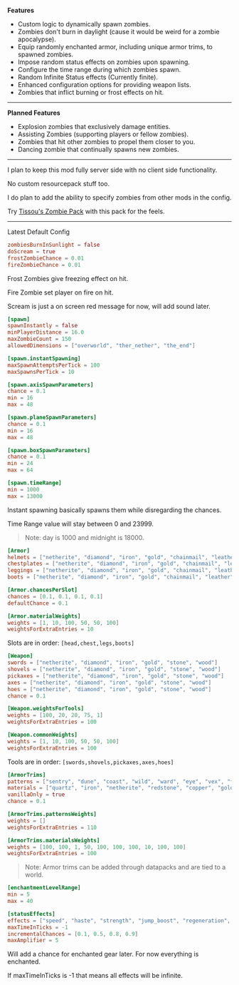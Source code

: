 **Features**
-   Custom logic to dynamically spawn zombies.
-   Zombies don't burn in daylight (cause it would be weird for a zombie apocalypse).
-   Equip randomly enchanted armor, including unique armor trims, to spawned zombies.
-   Impose random status effects on zombies upon spawning.
-   Configure the time range during which zombies spawn.
-   Random Infinite Status effects (Currently finite).
-   Enhanced configuration options for providing weapon lists.
-   Zombies that inflict burning or frost effects on hit.

---

**Planned Features**
-   Explosion zombies that exclusively damage entities.
-   Assisting Zombies (supporting players or fellow zombies).
-   Zombies that hit other zombies to propel them closer to you.
-   Dancing zombie that continually spawns new zombies.

---

I plan to keep this mod fully server side with no client side functionality.

No custom resourcepack stuff too.

I do plan to add the ability to specify zombies from other mods in the config.

Try [Tissou's Zombie Pack](https://www.curseforge.com/minecraft/texture-packs/tissous-zombie-pack-optifine-1-7x-1-19) with this pack for the feels.

---

Latest Default Config

```toml
zombiesBurnInSunlight = false
doScream = true
frostZombieChance = 0.01
fireZombieChance = 0.01
```

Frost Zombies give freezing effect on hit.

Fire Zombie set player on fire on hit.

Scream is just a on screen red message for now, will add sound later.


```toml
[spawn]
spawnInstantly = false
minPlayerDistance = 16.0
maxZombieCount = 150
allowedDimensions = ["overworld", "ther_nether", "the_end"]

[spawn.instantSpawning]
maxSpawnAttemptsPerTick = 100
maxSpawnsPerTick = 10

[spawn.axisSpawnParameters]
chance = 0.1
min = 16
max = 48

[spawn.planeSpawnParameters]
chance = 0.1
min = 16
max = 48

[spawn.boxSpawnParameters]
chance = 0.1
min = 24
max = 64

[spawn.timeRange]
min = 1000
max = 13000
```

Instant spawning basically spawns them while disregarding the chances.

Time Range value will stay between 0 and 23999.

> Note: day is 1000 and midnight is 18000.

```toml
[Armor]
helmets = ["netherite", "diamond", "iron", "gold", "chainmail", "leather", "turtle"]
chestplates = ["netherite", "diamond", "iron", "gold", "chainmail", "leather"]
leggings = ["netherite", "diamond", "iron", "gold", "chainmail", "leather"]
boots = ["netherite", "diamond", "iron", "gold", "chainmail", "leather"]

[Armor.chancesPerSlot]
chances = [0.1, 0.1, 0.1, 0.1]
defaultChance = 0.1

[Armor.materialWeights]
weights = [1, 10, 100, 50, 50, 100]
weightsForExtraEntries = 10
```

Slots are in order: `[head,chest,legs,boots]` 

```toml
[Weapon]
swords = ["netherite", "diamond", "iron", "gold", "stone", "wood"]
shovels = ["netherite", "diamond", "iron", "gold", "stone", "wood"]
pickaxes = ["netherite", "diamond", "iron", "gold", "stone", "wood"]
axes = ["netherite", "diamond", "iron", "gold", "stone", "wood"]
hoes = ["netherite", "diamond", "iron", "gold", "stone", "wood"]
chance = 0.1

[Weapon.weightsForTools]
weights = [100, 20, 20, 75, 1]
weightsForExtraEntries = 100

[Weapon.commonWeights]
weights = [1, 10, 100, 50, 50, 100]
weightsForExtraEntries = 100
```

Tools are in order: `[swords,shovels,pickaxes,axes,hoes]`

```toml
[ArmorTrims]
patterns = ["sentry", "dune", "coast", "wild", "ward", "eye", "vex", "tide", "snout", "rib", "spire"]
materials = ["quartz", "iron", "netherite", "redstone", "copper", "gold", "emerald", "diamond", "lapis", "amethyst"]
vanillaOnly = true
chance = 0.1

[ArmorTrims.patternsWeights]
weights = []
weightsForExtraEntries = 110

[ArmorTrims.materialsWeights]
weights = [100, 100, 1, 50, 100, 100, 100, 10, 100, 100]
weightsForExtraEntries = 100
```

> Note: Armor trims can be added through datapacks and are tied to a world.

```toml
[enchantmentLevelRange]
min = 5
max = 40

[statusEffects]
effects = ["speed", "haste", "strength", "jump_boost", "regeneration", "resistance", "fire_resistance", "water_breathing", "invisibility", "health_boost", "absorption", "saturation", "slow_falling", "conduit_power", "dolphins_grace"]
maxTimeInTicks = -1
incrementalChances = [0.1, 0.5, 0.8, 0.9]
maxAmplifier = 5
```

Will add a chance for enchanted gear later. For now everything is enchanted.

If maxTimeInTicks is -1 that means all effects will be infinite.